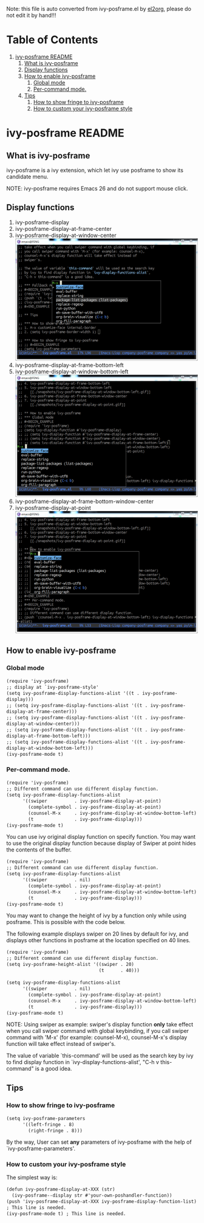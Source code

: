 Note: this file is auto converted from ivy-posframe.el by [el2org](https://github.com/tumashu/el2org), please do not edit it by hand!!!


# Table of Contents

1.  [ivy-posframe README](#orgb29527d)
    1.  [What is ivy-posframe](#org73ec970)
    2.  [Display functions](#org7dc9307)
    3.  [How to enable ivy-posframe](#org491e830)
        1.  [Global mode](#org38e37cf)
        2.  [Per-command mode.](#org89e4db4)
    4.  [Tips](#org2af7073)
        1.  [How to show fringe to ivy-posframe](#orgc0851d4)
        2.  [How to custom your ivy-posframe style](#orgdab58bc)


<a id="orgb29527d"></a>

# ivy-posframe README


<a id="org73ec970"></a>

## What is ivy-posframe

ivy-posframe is a ivy extension, which let ivy use posframe to show
its candidate menu.

NOTE: ivy-posframe requires Emacs 26 and do not support mouse
click.


<a id="org7dc9307"></a>

## Display functions

1.  ivy-posframe-display
2.  ivy-posframe-display-at-frame-center
3.  ivy-posframe-display-at-window-center
    ![img](./snapshots/ivy-posframe-display-at-window-center.png)
4.  ivy-posframe-display-at-frame-bottom-left
5.  ivy-posframe-display-at-window-bottom-left
    ![img](./snapshots/ivy-posframe-display-at-window-bottom-left.png)
6.  ivy-posframe-display-at-frame-bottom-window-center
7.  ivy-posframe-display-at-point
    ![img](./snapshots/ivy-posframe-display-at-point.png)


<a id="org491e830"></a>

## How to enable ivy-posframe


<a id="org38e37cf"></a>

### Global mode

    (require 'ivy-posframe)
    ;; display at `ivy-posframe-style'
    (setq ivy-posframe-display-functions-alist '((t . ivy-posframe-display)))
    ;; (setq ivy-posframe-display-functions-alist '((t . ivy-posframe-display-at-frame-center)))
    ;; (setq ivy-posframe-display-functions-alist '((t . ivy-posframe-display-at-window-center)))
    ;; (setq ivy-posframe-display-functions-alist '((t . ivy-posframe-display-at-frame-bottom-left)))
    ;; (setq ivy-posframe-display-functions-alist '((t . ivy-posframe-display-at-window-bottom-left)))
    (ivy-posframe-mode t)


<a id="org89e4db4"></a>

### Per-command mode.

    (require 'ivy-posframe)
    ;; Different command can use different display function.
    (setq ivy-posframe-display-functions-alist
          '((swiper          . ivy-posframe-display-at-point)
            (complete-symbol . ivy-posframe-display-at-point)
            (counsel-M-x     . ivy-posframe-display-at-window-bottom-left)
            (t               . ivy-posframe-display)))
    (ivy-posframe-mode t)

You can use ivy original display function on specify function.
You may want to use the original display function because display
of Swiper at point hides the contents of the buffer.

    (require 'ivy-posframe)
    ;; Different command can use different display function.
    (setq ivy-posframe-display-functions-alist
          '((swiper          . nil)
            (complete-symbol . ivy-posframe-display-at-point)
            (counsel-M-x     . ivy-posframe-display-at-window-bottom-left)
            (t               . ivy-posframe-display)))
    (ivy-posframe-mode t)

You may want to change the height of ivy by a function only while
using posframe. This is possible with the code below.

The following example displays swiper on 20 lines by default for ivy,
and displays other functions in posframe at the location specified on
40 lines.

    (require 'ivy-posframe)
    ;; Different command can use different display function.
    (setq ivy-posframe-height-alist '((swiper . 20)
                                      (t      . 40)))
    
    (setq ivy-posframe-display-functions-alist
          '((swiper          . nil)
            (complete-symbol . ivy-posframe-display-at-point)
            (counsel-M-x     . ivy-posframe-display-at-window-bottom-left)
            (t               . ivy-posframe-display)))
    (ivy-posframe-mode t)

NOTE: Using swiper as example: swiper's display function **only**
take effect when you call swiper command with global keybinding, if
you call swiper command with 'M-x' (for example: counsel-M-x),
counsel-M-x's display function will take effect instead of
swiper's.

The value of variable \`this-command' will be used as the search key
by ivy to find display function in \`ivy-display-functions-alist',
"C-h v this-command" is a good idea.


<a id="org2af7073"></a>

## Tips


<a id="orgc0851d4"></a>

### How to show fringe to ivy-posframe

    (setq ivy-posframe-parameters
          '((left-fringe . 8)
            (right-fringe . 8)))

By the way, User can set **any** parameters of ivy-posframe with
the help of \`ivy-posframe-parameters'.


<a id="orgdab58bc"></a>

### How to custom your ivy-posframe style

The simplest way is:

    (defun ivy-posframe-display-at-XXX (str)
      (ivy-posframe--display str #'your-own-poshandler-function))
    (push 'ivy-posframe-display-at-XXX ivy-posframe-display-function-list) ; This line is needed.
    (ivy-posframe-mode t) ; This line is needed.

